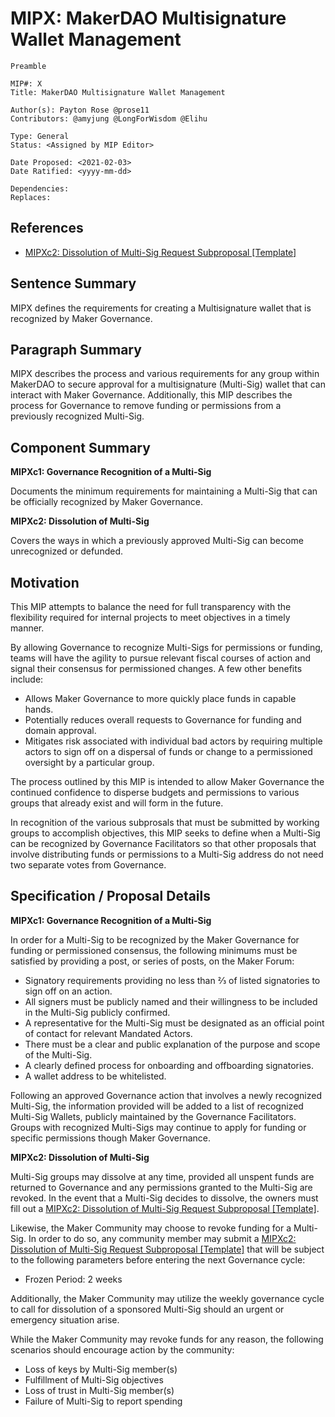 # MIPX: MakerDAO Multisignature Wallet Management
```
Preamble

MIP#: X
Title: MakerDAO Multisignature Wallet Management

Author(s): Payton Rose @prose11
Contributors: @amyjung @LongForWisdom @Elihu

Type: General
Status: <Assigned by MIP Editor>

Date Proposed: <2021-02-03>
Date Ratified: <yyyy-mm-dd>

Dependencies:
Replaces:
```
## References

* [MIPXc2: Dissolution of Multi-Sig Request Subproposal [Template]](https://github.com/prose11/mips/blob/Multi-Sig/MIPX/MIPXc2%20Subproposal%5BTemplate%5D.md)

## Sentence Summary

MIPX defines the requirements for creating a Multisignature wallet that is recognized by Maker Governance.

## Paragraph Summary

MIPX describes the process and various requirements for any group within MakerDAO to secure approval for a multisignature (Multi-Sig) wallet that can interact with Maker Governance. Additionally, this MIP describes the process for Governance to remove funding or permissions from a previously recognized Multi-Sig.

## Component Summary

**MIPXc1: Governance Recognition of a Multi-Sig**

Documents the minimum requirements for maintaining a Multi-Sig that can be officially recognized by Maker Governance.

**MIPXc2: Dissolution of Multi-Sig**

Covers the ways in which a previously approved Multi-Sig can become unrecognized or defunded.

## Motivation

This MIP attempts to balance the need for full transparency with the flexibility required for internal projects to meet objectives in a timely manner.

By allowing Governance to recognize Multi-Sigs for permissions or funding, teams will have the agility to pursue relevant fiscal courses of action and signal their consensus for permissioned changes. A few other benefits include:

* Allows Maker Governance to more quickly place funds in capable hands.
* Potentially reduces overall requests to Governance for funding and domain approval.
* Mitigates risk associated with individual bad actors by requiring multiple actors to sign off on a dispersal of funds or change to a permissioned oversight by a particular group.

The process outlined by this MIP is intended to allow Maker Governance the continued confidence to disperse budgets and permissions to various groups that already exist and will form in the future.

In recognition of the various subprosals that must be submitted by working groups to accomplish objectives, this MIP seeks to define when a Multi-Sig can be recognized by Governance Facilitators so that other proposals that involve distributing funds or permissions to a Multi-Sig address do not need two separate votes from Governance.

## Specification / Proposal Details

**MIPXc1: Governance Recognition of a Multi-Sig**

In order for a Multi-Sig to be recognized by the Maker Governance for funding or permissioned consensus, the following minimums must be satisfied by providing a post, or series of posts, on the Maker Forum:

* Signatory requirements providing no less than ⅔ of listed signatories to sign off on an action.
* All signers must be publicly named and their willingness to be included in the Multi-Sig publicly confirmed.
* A representative for the Multi-Sig must be designated as an official point of contact for relevant Mandated Actors.
* There must be a clear and public explanation of the purpose and scope of the Multi-Sig.
* A clearly defined process for onboarding and offboarding signatories.
* A wallet address to be whitelisted.

Following an approved Governance action that involves a newly recognized Multi-Sig, the information provided will be added to a list of recognized Multi-Sig Wallets, publicly maintained by the Governance Facilitators. Groups with recognized Multi-Sigs may continue to apply for funding or specific permissions though Maker Governance.

**MIPXc2: Dissolution of Multi-Sig**

Multi-Sig groups may dissolve at any time, provided all unspent funds are returned to Governance and any permissions granted to the Multi-Sig are revoked. In the event that a Multi-Sig decides to dissolve, the owners must fill out a [MIPXc2: Dissolution of Multi-Sig Request Subproposal [Template]](https://github.com/prose11/mips/blob/Multi-Sig/MIPX/MIPXc2%20Subproposal%5BTemplate%5D.md).

Likewise, the Maker Community may choose to revoke funding for a Multi-Sig. In order to do so, any community member may submit a [MIPXc2: Dissolution of Multi-Sig Request Subproposal [Template]](https://github.com/prose11/mips/blob/Multi-Sig/MIPX/MIPXc2%20Subproposal%5BTemplate%5D.md) that will be subject to the following parameters before entering the next Governance cycle:

* Frozen Period: 2 weeks

Additionally, the Maker Community may utilize the weekly governance cycle to call for dissolution of a sponsored Multi-Sig should an urgent or emergency situation arise.

While the Maker Community may revoke funds for any reason, the following scenarios should encourage action by the community:

* Loss of keys by Multi-Sig member(s)
* Fulfillment of Multi-Sig objectives
* Loss of trust in Multi-Sig member(s)
* Failure of Multi-Sig to report spending
